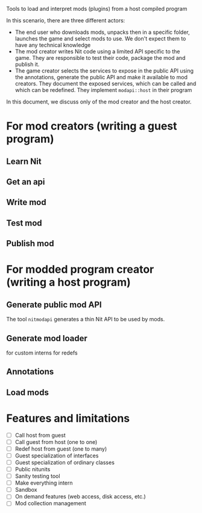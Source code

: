 Tools to load and interpret mods (plugins) from a host compiled program

In this scenario, there are three different actors:
* The end user who downloads mods, unpacks then in a specific folder, launches the game and select mods to use.
  We don't expect them to have any technical knowledge
* The mod creator writes Nit code using a limited API specific to the game.
  They are responsible to test their code, package the mod and publish it.
* The game creator selects the services to expose in the public API using the annotations,
  generate the public API and make it available to mod creators.
  They document the exposed services, which can be called and which can be redefined.
  They implement `modapi::host` in their program

In this document, we discuss only of the mod creator and the host creator.

# For mod creators (writing a guest program)

## Learn Nit

## Get an api

## Write mod

## Test mod

## Publish mod

# For modded program creator (writing a host program)

## Generate public mod API

The tool `nitmodapi` generates a thin Nit API to be used by mods.

## Generate mod loader

for custom interns
for redefs

## Annotations

## Load mods

# Features and limitations

- [ ] Call host from guest
- [ ] Call guest from host (one to one)
- [ ] Redef host from guest (one to many)
- [ ] Guest specialization of interfaces
- [ ] Guest specialization of ordinary classes
- [ ] Public nitunits
- [ ] Sanity testing tool
- [ ] Make everything intern
- [ ] Sandbox
- [ ] On demand features (web access, disk access, etc.)
- [ ] Mod collection management
